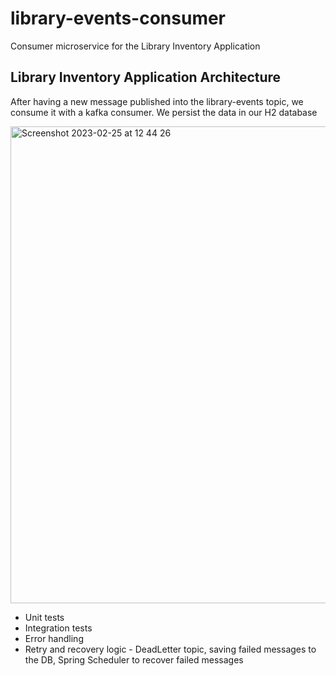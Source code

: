 # library-events-consumer
Consumer microservice for the Library Inventory Application

## Library Inventory Application Architecture

After having a new message published into the library-events topic, we consume it with a kafka consumer. We persist the data in our H2 database

<img width="763" alt="Screenshot 2023-02-25 at 12 44 26" src="https://user-images.githubusercontent.com/35624159/221352657-1a49730f-a8f7-4f0c-b83a-b2f7df5bf1de.png">

* Unit tests
* Integration tests
* Error handling
* Retry and recovery logic - DeadLetter topic, saving failed messages to the DB, Spring Scheduler to recover failed messages
